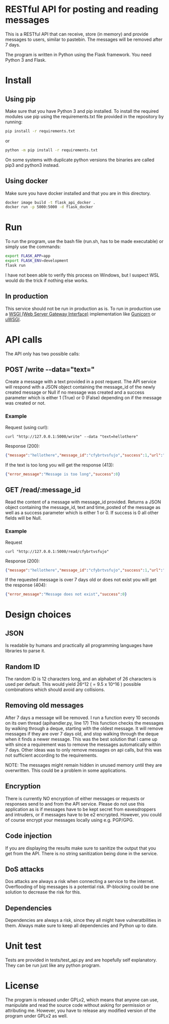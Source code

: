 # RESTful API for posting and reading messages
This is a RESTful API that can receive, store (in memory) and provide messages to users, similar to pastebin. The messages will be removed after 7 days.

The program is written in Python using the Flask framework. You need Python 3 and Flask.

# Install

## Using pip
Make sure that you have Python 3 and pip installed.
To install the required modules use pip using the requirements.txt file provided in the repository by running:

```bash
pip install -r requirements.txt
```
or
```bash
python -m pip install -r requirements.txt
```
On some systems with duplicate python versions the binaries are called pip3 and python3 instead.

## Using docker
Make sure you have docker installed and that you are in this directory.
```bash
docker image build -t flask_api_docker .
docker run -p 5000:5000 -d flask_docker
```
# Run
To run the program, use the bash file (run.sh, has to be made executable) or simply use the commands:

```bash
export FLASK_APP=app
export FLASK_ENV=development
flask run
```
I have not been able to verify this process on Windows, but I suspect WSL would do the trick if nothing else works.

## In production
This service should not be run in production as is. To run in production use a [WSGI (Web Server Gateway Interface)](https://flask.palletsprojects.com/en/1.0.x/deploying/wsgi-standalone/) implementation like [Gunicorn](https://gunicorn.org/) or [uWSGI](https://uwsgi-docs.readthedocs.io/en/latest/). 

# API calls
The API only has two possible calls:

## POST /write --data="text=<TEXT>"
Create a message with a text provided in a post request.
The API service will respond with a JSON object containing the message_id of the newly created message or Null if no message was created and a success parameter which is either 1 (True) or 0 (False) depending on if the message was created or not.

### Example

Request (using curl):
```
curl "http://127.0.0.1:5000/write" --data "text=hellothere"
```
Response (200):
```json
{"message":"hellothere","message_id":"cfybrtvsfujo","success":1,"url":"127.0.0.1:5000/read/cfybrtvsfujo"}

```
If the text is too long you will get the response (413):
```json
{"error_message":"Message is too long","success":0}
```

## GET /read/:message_id
Read the content of a message with message_id provided. Returns a JSON object containing the message_id, text and time_posted of the message as well as a success parameter which is either 1 or 0. If success is 0 all other fields will be Null.

### Example
Request 
```
curl "http://127.0.0.1:5000/read/cfybrtvsfujo"
```
Response (200):
```json
{"message":"hellothere","message_id":"cfybrtvsfujo","success":1,"url":"127.0.0.1:5000/read/cfybrtvsfujo"}
```
If the requested message is over 7 days old or does not exist you will get the response (404):
```json
{"error_message":"Message does not exist","success":0}
```

# Design choices

## JSON
Is readable by humans and practically all programming languages have libraries to parse it. 

## Random ID
The random ID is 12 characters long, and an alphabet of 26 characters is used per default. This would yield 26^12 ( = 9.5 x 10^16 ) possible combinations which should avoid any collisions.

## Removing old messages
After 7 days a message will be removed.
I run a function every 10 seconds on its own thread (apihandler.py, line 17) This function checks the messages by walking through a deque, starting with the oldest message. It will remove messages if they are over 7 days old, and stop walking through the deque when it finds a newer message. This was the best solution that I came up with since a requirement was to remove the messages automatically within 7 days. Other ideas was to only remove messages on api calls, but this was not sufficient according to the requirements.

NOTE: The messages might remain hidden in unused memory until they are overwritten. This could be a problem in some applications. 

## Encryption
There is currently NO encryption of either messages or requests or responses send to and from the API service. Please do not use this application as is if messages have to be kept secret from eavesdroppers and intruders, or if messages have to be e2 encrypted.
However, you could of course encrypt your messages locally using e.g. PGP/GPG. 

## Code injection
If you are displaying the results make sure to sanitize the output that you get from the API. There is no string sanitization being done in the service.

## DoS attacks
Dos attacks are always a risk when connecting a service to the internet. Overflooding of big messages is a potential risk. IP-blocking could be one solution to decrease the risk for this.

## Dependencies
Dependencies are always a risk, since they all might have vulneratbilities in them. Always make sure to keep all dependencies and Python up to date.

# Unit test
Tests are provided in tests/test_api.py and are hopefully self explanatory. They can be run just like any python program.

# License
The program is released under GPLv2, which means that anyone can use, manipulate and read the source code without asking for permission or attributing me. However, you have to release any modified version of the program under GPLv2 as well.
